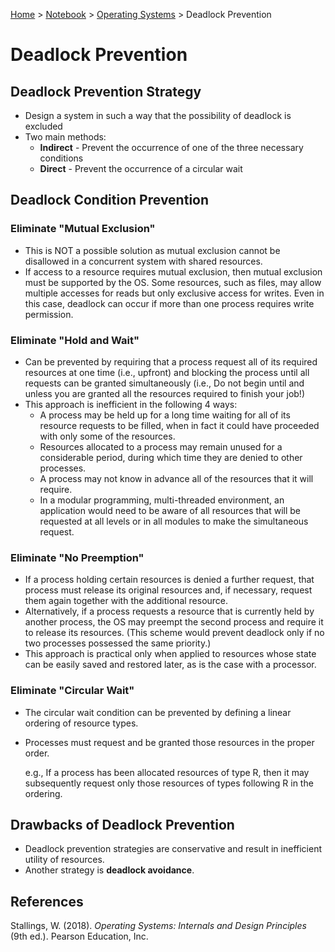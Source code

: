 <a href="../../">Home</a> > <a href="../notebook">Notebook</a> > <a href="./">Operating Systems</a> > Deadlock Prevention

# Deadlock Prevention



## Deadlock Prevention Strategy

* Design a system in such a way that the possibility of deadlock is excluded
* Two main methods:
  * **Indirect** - Prevent the occurrence of one of the three necessary conditions
  * **Direct** - Prevent the occurrence of a circular wait



## Deadlock Condition Prevention

### Eliminate "Mutual Exclusion"

* This is NOT a possible solution as mutual exclusion cannot be disallowed in a concurrent system with shared resources.
* If access to a resource requires mutual exclusion, then mutual exclusion must be supported by the OS. Some resources, such as files, may allow multiple accesses for reads but only exclusive access for writes. Even in this case, deadlock can occur if more than one process requires write permission.

### Eliminate "Hold and Wait"

* Can be prevented by requiring that a process request all of its required resources at one time (i.e., upfront) and blocking the process until all requests can be granted simultaneously (i.e., Do not begin until and unless you are granted all the resources required to finish your job!)
* This approach is inefficient in the following 4 ways:
  * A process may be held up for a long time waiting for all of its resource requests to be filled, when in fact it could have proceeded with only some of the resources.
  * Resources allocated to a process may remain unused for a considerable period, during which time they are denied to other processes.
  * A process may not know in advance all of the resources that it will require.
  * In a modular programming, multi-threaded environment, an application would need to be aware of all resources that will be requested at all levels or in all modules to make the simultaneous request.

### Eliminate "No Preemption"

* If a process holding certain resources is denied a further request, that process must release its original resources and, if necessary, request them again together with the additional resource.
* Alternatively, if a process requests a resource that is currently held by another process, the OS may preempt the second process and require it to release its resources. (This scheme would prevent deadlock only if no two processes possessed the same priority.)
* This approach is practical only when applied to resources whose state can be easily saved and restored later, as is the case with a processor.

### Eliminate "Circular Wait"

* The circular wait condition can be prevented by defining a linear ordering of resource types.

* Processes must request and be granted those resources in the proper order. 

  e.g., If a process has been allocated resources of type R, then it may subsequently request only those resources of types following R in the ordering.



## Drawbacks of Deadlock Prevention

* Deadlock prevention strategies are conservative and result in inefficient utility of resources.
* Another strategy is **deadlock avoidance**.






## References

Stallings, W. (2018). *Operating Systems: Internals and Design Principles* (9th ed.). Pearson Education, Inc.
